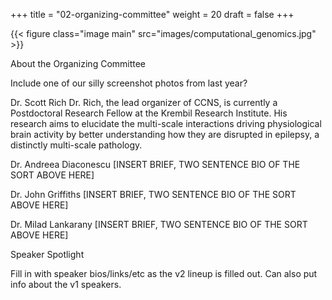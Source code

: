 +++
title = "02-organizing-committee"
weight = 20
draft = false
+++

{{< figure class="image main" src="images/computational_genomics.jpg" >}}

About the Organizing Committee

Include one of our silly screenshot photos from last year?

Dr. Scott Rich
Dr. Rich, the lead organizer of CCNS, is currently a Postdoctoral Research Fellow at the Krembil Research Institute.
His research aims to elucidate the multi-scale interactions driving physiological brain activity by better understanding
how they are disrupted in epilepsy, a distinctly multi-scale pathology.

Dr. Andreea Diaconescu
[INSERT BRIEF, TWO SENTENCE BIO OF THE SORT ABOVE HERE]

Dr. John Griffiths
[INSERT BRIEF, TWO SENTENCE BIO OF THE SORT ABOVE HERE]

Dr. Milad Lankarany
[INSERT BRIEF, TWO SENTENCE BIO OF THE SORT ABOVE HERE]


Speaker Spotlight

Fill in with speaker bios/links/etc as the v2 lineup is filled out. Can also put info about the v1 speakers.
